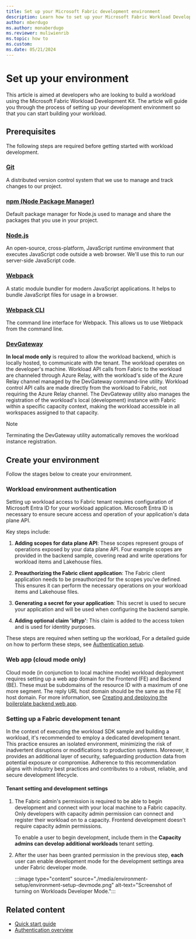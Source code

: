 ```yaml
---
title: Set up your Microsoft Fabric development environment
description: Learn how to set up your Microsoft Fabric Workload Development Kit environment so that you can start developing your workloads.
author: mberdugo
ms.author: monaberdugo
ms.reviewer: muliwienrib
ms.topic: how to
ms.custom:
ms.date: 05/21/2024
---
```


# Set up your environment

This article is aimed at developers who are looking to build a workload using the Microsoft Fabric Workload Development Kit. The article will guide you through the process of setting up your development environment so that you can start building your workload.

## Prerequisites

The following steps are required before getting started with workload development.

### [Git](https://git-scm.com/downloads)

A distributed version control system that we use to manage and track changes to our project.

### [npm (Node Package Manager)](https://www.npmjs.com/get-npm)

Default package manager for Node.js used to manage and share the packages that you use in your project.

### [Node.js](https://nodejs.org/en/download/)

An open-source, cross-platform, JavaScript runtime environment that executes JavaScript code outside a web browser. We'll use this to run our server-side JavaScript code.

### [Webpack](https://webpack.js.org/guides/installation/)

A static module bundler for modern JavaScript applications. It helps to bundle JavaScript files for usage in a browser.

### [Webpack CLI](https://webpack.js.org/api/cli/)

The command line interface for Webpack. This allows us to use Webpack from the command line.

### [DevGateway](https://www.microsoft.com/en-us/download/details.aspx?id=105993)

**In local mode only** is required to allow the workload backend, which is locally hosted, to communicate with the tenant. The workload operates on the developer's machine. Workload API calls from Fabric to the workload are channeled through Azure Relay, with the workload's side of the Azure Relay channel managed by the DevGateway command-line utility. Workload control API calls are made directly from the workload to Fabric, not requiring the Azure Relay channel. The DevGateway utility also manages the registration of the workload's local (development) instance with Fabric within a specific capacity context, making the workload accessible in all workspaces assigned to that capacity.

> [!NOTE]
> Terminating the DevGateway utility automatically removes the workload instance registration.

## Create your environment

Follow the stages below to create your environment.

### Workload environment authentication

Setting up workload access to Fabric tenant requires configuration of Microsoft Entra ID for your workload application. Microsoft Entra ID is necessary to ensure secure access and operation of your application's data plane API.

Key steps include:

1. **Adding scopes for data plane API**: These scopes represent groups of operations exposed by your data plane API. Four example scopes are provided in the backend sample, covering read and write operations for workload items and Lakehouse files.

1. **Preauthorizing the Fabric client application**: The Fabric client application needs to be preauthorized for the scopes you've defined. This ensures it can perform the necessary operations on your workload items and Lakehouse files.

1. **Generating a secret for your application**: This secret is used to secure your application and will be used when configuring the backend sample.

1. **Adding optional claim 'idtyp'**: This claim is added to the access token and is used for identity purposes.

These steps are required when setting up the workload, For a detailed guide on how to perform these steps, see [Authentication setup](./authentication-tutorial.md).

### Web app (cloud mode only)

Cloud mode (in conjunction to local machine mode) workload deployment requires setting up a web app domain for the Frontend (FE) and Backend (BE). These must be subdomains of the resource ID with a maximum of one more segment. The reply URL host domain should be the same as the FE host domain. For more information, see [Creating and deploying the boilerplate backend web app](./azure-webapp-deployment-tutorial.md).

### Setting up a Fabric development tenant

In the context of executing the workload SDK sample and building a workload, it's recommended to employ a dedicated development tenant. This practice ensures an isolated environment, minimizing the risk of inadvertent disruptions or modifications to production systems. Moreover, it provides an additional layer of security, safeguarding production data from potential exposure or compromise. Adherence to this recommendation aligns with industry best practices and contributes to a robust, reliable, and secure development lifecycle.

#### Tenant setting and development settings

1. The Fabric admin's permission is required to be able to begin development and connect with your local machine to a Fabric capacity. Only developers with capacity admin permission can connect and register their workload on to a capacity. Frontend development doesn't require capacity admin permissions.

   To enable a user to begin development, include them in the **Capacity admins can develop additional workloads** tenant setting.

1. After the user has been granted permission in the previous step, **each** user can enable development mode for the development settings area under Fabric developer mode.

   :::image type="content" source="./media/environment-setup/environment-setup-devmode.png" alt-text="Screenshot of turning on Workloads Developer Mode.":::

## Related content

* [Quick start guide](quickstart-sample.md)
* [Authentication overview](./authentication-concept.md)